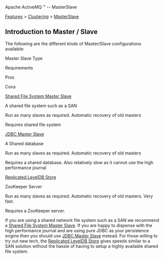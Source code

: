 Apache ActiveMQ ™ -- MasterSlave 

[Features](features.md) > [Clustering](FeaturesFeatures/Features/clustering.md) > [MasterSlave](Features/ClusteringFeatures/Clustering/Features/Clustering/masterslave.md)


Introduction to Master / Slave
------------------------------

The following are the different kinds of Master/Slave configurations available:

Master Slave Type

Requirements

Pros

Cons

[Shared File System Master Slave](Features/Clustering/MasterSlaveFeatures/Clustering/MasterSlave/Features/Clustering/MasterSlave/shared-file-system-master-slave.md)

A shared file system such as a SAN

Run as many slaves as required. Automatic recovery of old masters

Requires shared file system

[JDBC Master Slave](Features/Clustering/MasterSlaveFeatures/Clustering/MasterSlave/Features/Clustering/MasterSlave/jdbc-master-slave.md)

A Shared database

Run as many slaves as required. Automatic recovery of old masters

Requires a shared database. Also relatively slow as it cannot use the high performance journal

[Replicated LevelDB Store](replicated-Features/PersistenceFeatures/Persistence/Features/Persistence/leveldb-store.md)

ZooKeeper Server

Run as many slaves as required. Automatic recovery of old masters. Very fast.

Requires a ZooKeeper server.

If you are using a shared network file system such as a SAN we recommend a [Shared File System Master Slave](Features/Clustering/MasterSlaveFeatures/Clustering/MasterSlave/Features/Clustering/MasterSlave/shared-file-system-master-slave.md). If you are happy to dispense with the high performance journal and are using pure JDBC as your persistence engine then you should use [JDBC Master Slave](Features/Clustering/MasterSlaveFeatures/Clustering/MasterSlave/Features/Clustering/MasterSlave/jdbc-master-slave.md) instead. For those willing to try out new tech, the [Replicated LevelDB Store](replicated-Features/PersistenceFeatures/Persistence/Features/Persistence/leveldb-store.md) gives speeds similar to a SAN solution without the hassle of having to setup a highly available shared file system.

